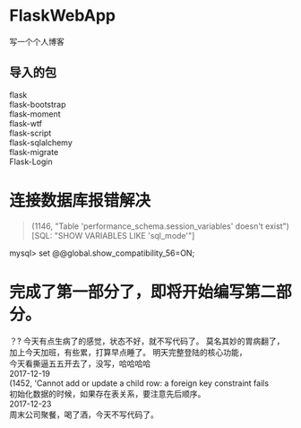# FlaskWebApp
写一个个人博客
## 导入的包
flask  
flask-bootstrap  
flask-moment  
flask-wtf  
flask-script  
flask-sqlalchemy  
flask-migrate  
Flask-Login  
# 连接数据库报错解决
>(1146, "Table 'performance_schema.session_variables' doesn't exist") [SQL: "SHOW VARIABLES LIKE 'sql_mode'"]

mysql> set @@global.show_compatibility_56=ON;
# 完成了第一部分了，即将开始编写第二部分。
？?
今天有点生病了的感觉，状态不好，就不写代码了。
莫名其妙的胃病翻了，加上今天加班，有些累，打算早点睡了。
明天完整登陆的核心功能，  
今天看撕逼五五开去了，没写，哈哈哈哈  
2017-12-19  
(1452, 'Cannot add or update a child row: a foreign key constraint fails  
初始化数据的时候，如果存在表关系，要注意先后顺序。  
2017-12-23  
周末公司聚餐，喝了酒，今天不写代码了。

